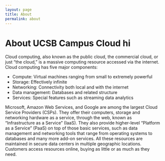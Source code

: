 ```yaml
---
layout: page
title: About
permalink: about
---
```


# About UCSB Campus Cloud hi

Cloud computing, also known as the public cloud, the commercial cloud, or just “the cloud,” is a massive computing resource accessed via the internet.
Cloud computing has five major components:

*   Compute: Virtual machines ranging from small to extremely powerful
*   Storage: Effectively infinite
*   Networking: Connectivity both local and with the internet
*   Data management: Databases and related structure
*   Services: Special features such as streaming data analytics

Microsoft, Amazon Web Services, and Google are among the largest Cloud Service Providers (CSPs).
They offer their computers, storage and networking hardware as a service, through the web, known as “Infrastructure as a Service” (IaaS).
They also provide higher-level “Platform as a Service” (PaaS) on top of those basic services, such as data management and networking tools that range from operating systems to databases and many more add-on services.
All these resources are maintained in secure data centers in multiple geographic locations. Customers access resources online, buying as little or as much as they need.

